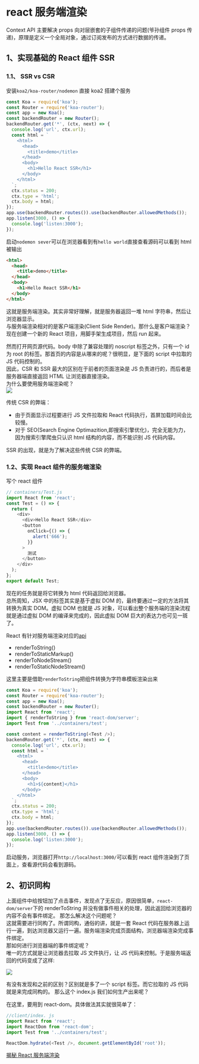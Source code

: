 # react 服务端渲染

Context API 主要解决 props 向对层嵌套的子组件传递的问题(爷孙组件 props 传递)，原理是定义一个全局对象，通过订阅发布的方式进行数据的传递。

## 1、实现基础的 React 组件 SSR

### 1.1、 SSR vs CSR

安装`koa2/koa-router/nodemon` 直接 koa2 搭建个服务

```js
const Koa = require('koa');
const Router = require('koa-router');
const app = new Koa();
const backendRouter = new Router();
backendRouter.get('*', (ctx, next) => {
  console.log('url', ctx.url);
  const html = `
    <html>
      <head>
        <title>demo</title>
      </head>
      <body>
        <h1>Hello React SSR</h1>
      </body>
    </html>
  `;
  ctx.status = 200;
  ctx.type = 'html';
  ctx.body = html;
});
app.use(backendRouter.routes()).use(backendRouter.allowedMethods());
app.listen(3000, () => {
  console.log('listen:3000');
});
```

启动`nodemon sever`可以在浏览器看到有`hello world`直接查看源码可以看到
html 被输出

```html
<html>
  <head>
    <title>demo</title>
  </head>
  <body>
    <h1>Hello React SSR</h1>
  </body>
</html>
```

这就是服务端渲染。其实非常好理解，就是服务器返回一堆 html 字符串，然后让浏览器显示。  
与服务端渲染相对的是客户端渲染(Client Side Render)。那什么是客户端渲染？ 现在创建一个新的 React 项目，用脚手架生成项目，然后 run 起来。

然而打开网页源代码。body 中除了兼容处理的 noscript 标签之外，只有一个 id 为 root 的标签。那首页的内容是从哪来的呢？很明显，是下面的 script 中拉取的 JS 代码控制的。  
因此，CSR 和 SSR 最大的区别在于前者的页面渲染是 JS 负责进行的，而后者是服务器端直接返回 HTML 让浏览器直接渲染。  
为什么要使用服务端渲染呢？  
![](http://open.zantop.cn/react-ssr01.png)

传统 CSR 的弊端：

- 由于页面显示过程要进行 JS 文件拉取和 React 代码执行，首屏加载时间会比较慢。
- 对于 SEO(Search Engine Optimazition,即搜索引擎优化)，完全无能为力，因为搜索引擎爬虫只认识 html 结构的内容，而不能识别 JS 代码内容。

SSR 的出现，就是为了解决这些传统 CSR 的弊端。

### 1.2、实现 React 组件的服务端渲染

写个 react 组件

```js
// containers/Test.js
import React from 'react';
const Test = () => {
  return (
    <div>
      <div>Hello React SSR</div>
      <button
        onClick={() => {
          alert('666');
        }}
      >
        测试
      </button>
    </div>
  );
};
export default Test;
```

现在的任务就是将它转换为 html 代码返回给浏览器。  
总所周知，JSX 中的标签其实是基于虚拟 DOM 的，最终要通过一定的方法将其转换为真实 DOM。虚拟 DOM 也就是 JS 对象，可以看出整个服务端的渲染流程就是通过虚拟 DOM 的编译来完成的，因此虚拟 DOM 巨大的表达力也可见一斑了。

React 有针对服务端渲染对应的[api](https://zh-hans.reactjs.org/docs/react-dom-server.html#rendertostring)

- renderToString()
- renderToStaticMarkup()
- renderToNodeStream()
- renderToStaticNodeStream()

这里主要是借助`renderToString`把组件转换为字符串模板渲染出来

```js
const Koa = require('koa');
const Router = require('koa-router');
const app = new Koa();
const backendRouter = new Router();
import React from 'react';
import { renderToString } from 'react-dom/server';
import Test from '../containers/test';

const content = renderToString(<Test />);
backendRouter.get('*', (ctx, next) => {
  console.log('url', ctx.url);
  const html = `
    <html>
      <head>
        <title>demo</title>
      </head>
      <body>
        <h1>${content}</h1>
      </body>
    </html>
  `;
  ctx.status = 200;
  ctx.type = 'html';
  ctx.body = html;
});
app.use(backendRouter.routes()).use(backendRouter.allowedMethods());
app.listen(3000, () => {
  console.log('listen:3000');
});
```

启动服务，浏览器打开`http://localhost:3000/`可以看到 react 组件渲染到了页面上，查看源代码会看到源码。

## 2、初识同构

上面组件中给按钮加了点击事件，发现点了无反应，原因很简单，`react-dom/server`下的 renderToString 并没有做事件相关的处理，因此返回给浏览器的内容不会有事件绑定。
那怎么解决这个问题呢？  
这就需要进行同构了。所谓同构，通俗的讲，就是一套 React 代码在服务器上运行一遍，到达浏览器又运行一遍。服务端渲染完成页面结构，浏览器端渲染完成事件绑定。  
那如何进行浏览器端的事件绑定呢？  
唯一的方式就是让浏览器去拉取 JS 文件执行，让 JS 代码来控制。于是服务端返回的代码变成了这样:

![](http://open.zantop.cn/react-ssr02.png)

有没有发现和之前的区别？区别就是多了一个 script 标签。而它拉取的 JS 代码就是来完成同构的。
那么这个 index.js 我们如何生产出来呢？

在这里，要用到 react-dom。具体做法其实就很简单了：

```js
//client/index. js
import React from 'react';
import ReactDom from 'react-dom';
import Test from '../containers/test';

ReactDom.hydrate(<Test />, document.getElementById('root'));
```

[揭秘 React 服务端渲染](https://juejin.im/post/5af443856fb9a07abc29f1eb)
